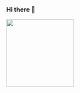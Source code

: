 ### Hi there 👋

<img height="180em" src="https://github-readme-stats.vercel.app/api?Athul-Saji=Gapur&show_icons=true&hide_border=true&&count_private=true&include_all_commits=true" />
